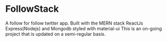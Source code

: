 # FollowStack
A follow for follow twitter app. Built with the MERN stack
ReactJs Express(Nodejs) and Mongodb
styled with material-ui
This is an on-going project that is updated on a semi-regular basis.

